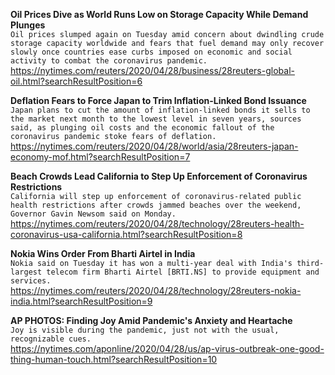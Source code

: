 **Oil Prices Dive as World Runs Low on Storage Capacity While Demand Plunges**\
`Oil prices slumped again on Tuesday amid concern about dwindling crude storage capacity worldwide and fears that fuel demand may only recover slowly once countries ease curbs imposed on economic and social activity to combat the coronavirus pandemic.`\
https://nytimes.com/reuters/2020/04/28/business/28reuters-global-oil.html?searchResultPosition=6

**Deflation Fears to Force Japan to Trim Inflation-Linked Bond Issuance**\
`Japan plans to cut the amount of inflation-linked bonds it sells to the market next month to the lowest level in seven years, sources said, as plunging oil costs and the economic fallout of the coronavirus pandemic stoke fears of deflation.`\
https://nytimes.com/reuters/2020/04/28/world/asia/28reuters-japan-economy-mof.html?searchResultPosition=7

**Beach Crowds Lead California to Step Up Enforcement of Coronavirus Restrictions**\
`California will step up enforcement of coronavirus-related public health restrictions after crowds jammed beaches over the weekend, Governor Gavin Newsom said on Monday.`\
https://nytimes.com/reuters/2020/04/28/technology/28reuters-health-coronavirus-usa-california.html?searchResultPosition=8

**Nokia Wins Order From Bharti Airtel in India**\
`Nokia said on Tuesday it has won a multi-year deal with India's third-largest telecom firm Bharti Airtel [BRTI.NS] to provide equipment and services.`\
https://nytimes.com/reuters/2020/04/28/technology/28reuters-nokia-india.html?searchResultPosition=9

**AP PHOTOS: Finding Joy Amid Pandemic's Anxiety and Heartache**\
`Joy is visible during the pandemic, just not with the usual, recognizable cues.`\
https://nytimes.com/aponline/2020/04/28/us/ap-virus-outbreak-one-good-thing-human-touch.html?searchResultPosition=10


